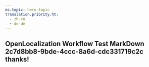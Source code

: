 ```yaml
---
ms.topic: hero-topic
translation.priority.ht: 
  - zh-cn
  - de-de
---
```

## OpenLocalization Workflow Test MarkDown 2c7d8bb8-9bde-4ccc-8a6d-cdc331719c2c thanks!
